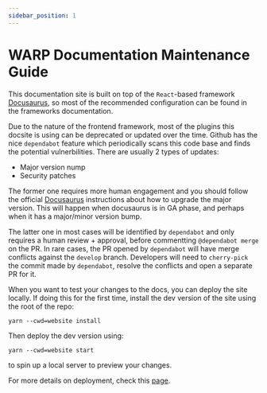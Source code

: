 ```yaml
---
sidebar_position: 1
---
```


# WARP Documentation Maintenance Guide

This documentation site is built on top of the `React`-based  framework [Docusaurus](https://docusaurus.io), so most of the recommended configuration can be found in the frameworks documentation.

Due to the nature of the frontend framework, most of the plugins this docsite is using can be deprecated or updated over the time. Github has the nice `dependabot` feature which periodically scans this code base and finds the potential vulnerbilities. There are usually 2 types of updates:

- Major version nump
- Security patches

The former one requires more human engagement and you should follow the official [Docusaurus](https://docusaurus.io) instructions about how to upgrade the major version. This will happen when docusaurus is in GA phase, and perhaps when it has a major/minor version bump.

The latter one in most cases will be identified by `dependabot` and only requires a human review + approval, before commentting `@dependabot merge` on the PR. In rare cases, the PR opened by `dependabot` will have merge conflicts against the `develop` branch. Developers will need to `cherry-pick` the commit made by `dependabot`, resolve the conflicts and open a separate PR for it.

When you want to test your changes to the docs, you can deploy the site locally.
If doing this for the first time, install the dev version of the site using the root of the repo:
```
yarn --cwd=website install
````
Then deploy the dev version using:

```
yarn --cwd=website start
```

to spin up a local server to preview your changes.

For more details on deployment, check this [page](https://docusaurus.io/docs/deployment).
